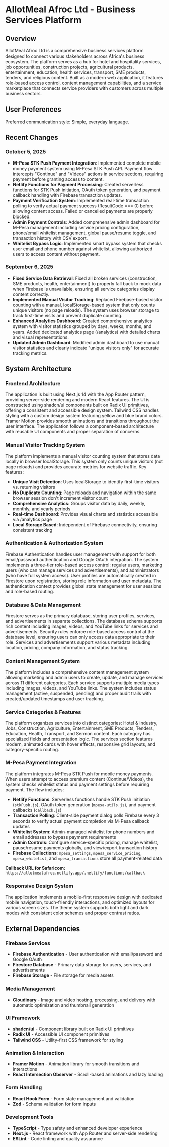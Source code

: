 # AllotMeal Afroc Ltd - Business Services Platform

## Overview

AllotMeal Afroc Ltd is a comprehensive business services platform designed to connect various stakeholders across Africa's business ecosystem. The platform serves as a hub for hotel and hospitality services, job opportunities, construction projects, agricultural products, entertainment, education, health services, transport, SME products, tenders, and religious content. Built as a modern web application, it features role-based access control, content management capabilities, and a service marketplace that connects service providers with customers across multiple business sectors.

## User Preferences

Preferred communication style: Simple, everyday language.

## Recent Changes

### October 5, 2025
- **M-Pesa STK Push Payment Integration**: Implemented complete mobile money payment system using M-Pesa STK Push API. Payment flow intercepts "Continue" and "Videos" actions in service sections, requiring payment before granting access to content.
- **Netlify Functions for Payment Processing**: Created serverless functions for STK Push initiation, OAuth token generation, and payment callback handling with Firebase transaction updates.
- **Payment Verification System**: Implemented real-time transaction polling to verify actual payment success (ResultCode === 0) before allowing content access. Failed or cancelled payments are properly blocked.
- **Admin Payment Controls**: Added comprehensive admin dashboard for M-Pesa management including service pricing configuration, phone/email whitelist management, global pause/resume toggle, and transaction history with CSV export.
- **Whitelist Bypass Logic**: Implemented smart bypass system that checks user email and phone number against whitelist, allowing authorized users to access content without payment.

### September 6, 2025
- **Fixed Service Data Retrieval**: Fixed all broken services (construction, SME products, health, entertainment) to properly fall back to mock data when Firebase is unavailable, ensuring all service categories display content correctly.
- **Implemented Manual Visitor Tracking**: Replaced Firebase-based visitor counting with a manual, localStorage-based system that only counts unique visitors (no page reloads). The system uses browser storage to track first-time visits and prevent duplicate counting.
- **Enhanced Analytics Dashboard**: Created comprehensive analytics system with visitor statistics grouped by days, weeks, months, and years. Added dedicated analytics page (/analytics) with detailed charts and visual representations.
- **Updated Admin Dashboard**: Modified admin dashboard to use manual visitor statistics and clearly indicate "unique visitors only" for accurate tracking metrics.

## System Architecture

### Frontend Architecture
The application is built using Next.js 14 with the App Router pattern, providing server-side rendering and modern React features. The UI is constructed using shadcn/ui components built on Radix UI primitives, offering a consistent and accessible design system. Tailwind CSS handles styling with a custom design system featuring yellow and blue brand colors. Framer Motion provides smooth animations and transitions throughout the user interface. The application follows a component-based architecture with reusable UI components and proper separation of concerns.

### Manual Visitor Tracking System
The platform implements a manual visitor counting system that stores data locally in browser localStorage. This system only counts unique visitors (not page reloads) and provides accurate metrics for website traffic. Key features:
- **Unique Visit Detection**: Uses localStorage to identify first-time visitors vs. returning visitors
- **No Duplicate Counting**: Page reloads and navigation within the same browser session don't increment visitor count
- **Comprehensive Analytics**: Groups visitor data by daily, weekly, monthly, and yearly periods
- **Real-time Dashboard**: Provides visual charts and statistics accessible via /analytics page
- **Local Storage Based**: Independent of Firebase connectivity, ensuring consistent tracking

### Authentication & Authorization System
Firebase Authentication handles user management with support for both email/password authentication and Google OAuth integration. The system implements a three-tier role-based access control: regular users, marketing users (who can manage services and advertisements), and administrators (who have full system access). User profiles are automatically created in Firestore upon registration, storing role information and user metadata. The authentication context provides global state management for user sessions and role-based routing.

### Database & Data Management
Firestore serves as the primary database, storing user profiles, services, and advertisements in separate collections. The database schema supports rich content including images, videos, and YouTube links for services and advertisements. Security rules enforce role-based access control at the database level, ensuring users can only access data appropriate to their role. Services and advertisements support various metadata including location, pricing, company information, and status tracking.

### Content Management System
The platform includes a comprehensive content management system allowing marketing and admin users to create, update, and manage services across 11 different categories. Each service supports multiple media types including images, videos, and YouTube links. The system includes status management (active, suspended, pending) and proper audit trails with created/updated timestamps and user tracking.

### Service Categories & Features
The platform organizes services into distinct categories: Hotel & Industry, Jobs, Construction, Agriculture, Entertainment, SME Products, Tenders, Education, Health, Transport, and Sermon content. Each category has specialized fields and presentation logic. The services section features modern, animated cards with hover effects, responsive grid layouts, and category-specific routing.

### M-Pesa Payment Integration
The platform integrates M-Pesa STK Push for mobile money payments. When users attempt to access premium content (Continue/Videos), the system checks whitelist status and payment settings before requiring payment. The flow includes:
- **Netlify Functions**: Serverless functions handle STK Push initiation (`stkPush.js`), OAuth token generation (`mpesa-utils.js`), and payment callbacks (`callback.js`)
- **Transaction Polling**: Client-side payment dialog polls Firebase every 3 seconds to verify actual payment completion via M-Pesa callback updates
- **Whitelist System**: Admin-managed whitelist for phone numbers and email addresses to bypass payment requirements
- **Admin Controls**: Configure service-specific pricing, manage whitelist, pause/resume payments globally, and view/export transaction history
- **Firebase Collections**: `mpesa_settings`, `mpesa_service_pricing`, `mpesa_whitelist`, and `mpesa_transactions` store all payment-related data

**Callback URL for Safaricom:** `https://allotmealafroc.netlify.app/.netlify/functions/callback`

### Responsive Design System
The application implements a mobile-first responsive design with dedicated mobile navigation, touch-friendly interactions, and optimized layouts for various screen sizes. The theme system supports both light and dark modes with consistent color schemes and proper contrast ratios.

## External Dependencies

### Firebase Services
- **Firebase Authentication** - User authentication with email/password and Google OAuth
- **Firestore Database** - Primary data storage for users, services, and advertisements
- **Firebase Storage** - File storage for media assets

### Media Management
- **Cloudinary** - Image and video hosting, processing, and delivery with automatic optimization and thumbnail generation

### UI Framework
- **shadcn/ui** - Component library built on Radix UI primitives
- **Radix UI** - Accessible UI component primitives
- **Tailwind CSS** - Utility-first CSS framework for styling

### Animation & Interaction
- **Framer Motion** - Animation library for smooth transitions and interactions
- **React Intersection Observer** - Scroll-based animations and lazy loading

### Form Handling
- **React Hook Form** - Form state management and validation
- **Zod** - Schema validation for form inputs

### Development Tools
- **TypeScript** - Type safety and enhanced developer experience
- **Next.js** - React framework with App Router and server-side rendering
- **ESLint** - Code linting and quality assurance

